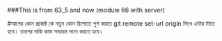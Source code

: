 ###This is from 63_5 and now (module 66 with server)


#আগের কোন প্রজেক্ট কে নতুন কোন রিপোতে পুশ করতে git remote set-url origin <your repo url> লিখে এন্টার দিতে হবে। তারপর বাকি কাজ সাধারন ভাবে করতে হবে। 
